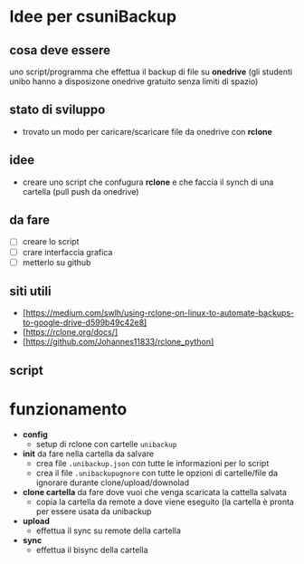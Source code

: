 # Idee per csuniBackup

## cosa deve essere
uno script/programma che effettua il backup di file su **onedrive** (gli studenti unibo hanno a disposizone onedrive gratuito senza limiti di spazio)

## stato di sviluppo
* trovato un modo per caricare/scaricare file da onedrive con **rclone**

## idee

* creare uno script che confugura **rclone** e che faccia il synch di una cartella (pull push da onedrive)

## da fare

- [ ] creare lo script
- [ ] crare interfaccia grafica
- [ ] metterlo su github

## siti utili

* [https://medium.com/swlh/using-rclone-on-linux-to-automate-backups-to-google-drive-d599b49c42e8]
* [https://rclone.org/docs/]
* [https://github.com/Johannes11833/rclone_python]


## script

# funzionamento

* **config**
    * setup di rclone con cartelle `unibackup`
* **init** da fare nella cartella da salvare
    * crea file `.unibackup.json` con tutte le informazioni per lo script
    * crea il file `.unibackupugnore` con tutte le opzioni di cartelle/file da ignorare durante clone/upload/downolad
* **clone cartella** da fare dove vuoi che venga scaricata la cattella salvata
    * copia la cartella da remote a dove viene eseguito (la cartella è pronta per essere usata da unibackup
* **upload**
    * effettua il sync su remote della cartella
* **sync**
    * effettua il bisync della cartella
